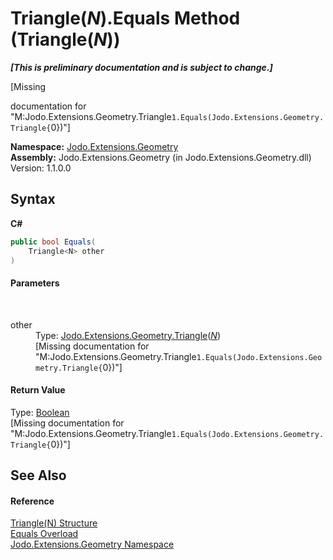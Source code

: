 # Triangle(*N*).Equals Method (Triangle(*N*))
 _**\[This is preliminary documentation and is subject to change.\]**_

\[Missing <summary> documentation for "M:Jodo.Extensions.Geometry.Triangle`1.Equals(Jodo.Extensions.Geometry.Triangle{`0})"\]

**Namespace:**&nbsp;<a href="N_Jodo_Extensions_Geometry">Jodo.Extensions.Geometry</a><br />**Assembly:**&nbsp;Jodo.Extensions.Geometry (in Jodo.Extensions.Geometry.dll) Version: 1.1.0.0

## Syntax

**C#**<br />
``` C#
public bool Equals(
	Triangle<N> other
)
```


#### Parameters
&nbsp;<dl><dt>other</dt><dd>Type: <a href="T_Jodo_Extensions_Geometry_Triangle_1">Jodo.Extensions.Geometry.Triangle</a>(<a href="T_Jodo_Extensions_Geometry_Triangle_1">*N*</a>)<br />\[Missing <param name="other"/> documentation for "M:Jodo.Extensions.Geometry.Triangle`1.Equals(Jodo.Extensions.Geometry.Triangle{`0})"\]</dd></dl>

#### Return Value
Type: <a href="https://docs.microsoft.com/dotnet/api/system.boolean" target="_blank" rel="noopener noreferrer">Boolean</a><br />\[Missing <returns> documentation for "M:Jodo.Extensions.Geometry.Triangle`1.Equals(Jodo.Extensions.Geometry.Triangle{`0})"\]

## See Also


#### Reference
<a href="T_Jodo_Extensions_Geometry_Triangle_1">Triangle(N) Structure</a><br /><a href="Overload_Jodo_Extensions_Geometry_Triangle_1_Equals">Equals Overload</a><br /><a href="N_Jodo_Extensions_Geometry">Jodo.Extensions.Geometry Namespace</a><br />